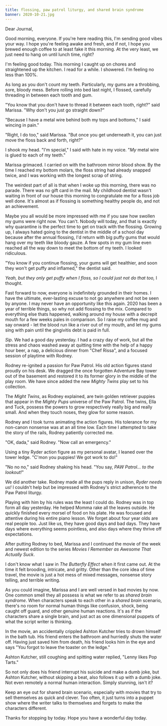 ```yaml
---
title: flossing, paw patrol liturgy, and shared brain syndrome
banner: 2020-10-21.jpg
---
```


Dear Journal,

Good morning, everyone.  If you're here reading this, I'm sending good
vibes your way.  I hope you're feeling awake and fresh, and if not, I
hope you brewed enough coffee to at least fake it this morning.  At
the very least, we just need to hang on until lunch time, right?

I'm feeling good today.  This morning I caught up on chores and
straightened up the kitchen.  I read for a while.  I showered.  I'm
feeling no less than 100%.

As long as you don't count my teeth.  Particularly, my gums are a
throbbing, sore, bloody mess.  Before rolling into bed last night, I
flossed, carefully threading in between each tooth and gum.

"You know that you don't have to thread it between each tooth, right?"
said Marissa.  "Why don't you just go straight down?"

"Because I have a metal wire behind both my tops and bottoms," I said
wincing in pain."

"Right, I do too," said Marissa.  "But once you get underneath it, you
can just move the floss back and forth, right?"

I shook my head.  "I'm special," I said with hate in my voice.  "_My_
metal wire is glued to each of my teeth."

Marissa grimaced.  I carried on with the bathroom mirror blood show.
By the time I reached my bottom molars, the floss string had already
snapped twice, and I was working with the longest scrap of string.

The weirdest part of all is that when I woke up this morning, there
was no parade.  There was no gift card in the mail.  My childhood
dentist wasn't waiting in front of our house this morning to
congratulate me for a floss job well done.  It's almost as if flossing
is something healthy people do, and not an achievement.

Maybe you all would be more impressed with me if you saw how swollen
my gums were right now.  You can't.  Nobody will today, and that is
exactly why quarantine is the perfect time to get on track with the
flossing.  Growing up, I always hated going to the dentist in the
middle of a school day because after the annual flossing, I'd return
with big puffy gums that would hang over my teeth like bloody gauze.
A few spots in my gum line even reached all the way down to meet the
bottom of my teeth.  I looked ridiculous.

"You know if you continue flossing, your gums will get healthier, and
soon they won't get puffy and inflamed," the dentist said.

_Yeah, but they only get puffy when I floss, so I could just not do
that too,_ I thought.

Fast forward to now, everyone is indefinitely grounded in their homes.
I have the ultimate, ever-lasting excuse to not go anywhere and not be
seen by anyone.  I may never have an opportunity like this again.
2020 has been a year of terrible things, so why not add flossing to
the mix.  Compared to everything else thats happened, walking around
my house with a decrepit mouth for a few weeks pales in comparison.
So I raise my coffee mug and say onward - let the blood run like a
river out of my mouth, and let my gums sing with pain until the
gingivitis debt is paid in full.

_Sip_.  We had a good day yesterday.  I had a crazy day of work, but
all the stress and chaos washed away at quitting time with the help of
a happy hour beer, a nap, a delicious dinner from "Chef Rissa", and a
focused session of playtime with Rodney.

Rodney re-ignited a passion for Paw Patrol.  His old action figures
stand proudly on his desk.  We dragged the once forgotten Adventure
Bay tower out of the basement and restored it to its former glory in
the middle of the play room.  We have since added the new _Mighty
Twins_ play set to his collection.

The _Might Twins_, as Rodney explained, are twin golden retriever
puppies that appear in the _Mighty Pups_ universe of the Paw Patrol.
The twins, Ella and Tuck, possess the powers to grow respectively
really big and really small.  And when they touch noses, they glow for
some reason.

Rodney and I took turns animating the action figures.  His tolerance
for my non-canon nonsense was at an all time low.  Each time I
attempted to take the story of the rails, Rodney patiently corrected
me.

"OK, dada," said Rodney.  "Now call an emergency."

Using a tiny Ryder action figure as my personal avatar, I leaned over
the tower ledge.  "C'mon you puppies!  We got work to do!"

"No no no," said Rodney shaking his head.  "You say, _PAW Patrol... to
the lookout!_"

We did another take.  Rodney made all the pups reply in unison, _Ryder
needs us!_ I couldn't help but be impressed with Rodney's strict
adherence to the Paw Patrol liturgy.

Playing with him by his rules was the least I could do.  Rodney was in
top form all day yesterday.  He helped Momma rake all the leaves
outside.  He quickly finished every morsel of food on his plate.  He
was focused and attentive during his entire piano lesson.  We forget
about four year olds are real people too.  Just like us, they have
good days and bad days.  They have days where everything seems
pointless, and also days where they thrive off expectations.

After putting Rodney to bed, Marissa and I continued the movie of the
week and newest edition to the series _Movies I Remember as Awesome
That Actually Suck_.

I don't know what I saw in _The Butterfly Effect_ when it first came
out.  At the time it felt brooding, intricate, and gritty.  Other than
the core idea of time travel, the movie is just a hot mess of mixed
messages, nonsense story telling, and terrible writing.

As you could imagine, Marissa and I are well versed in bad movies by
now.  One common smell they all possess is what we refer to as _shared
brain syndrome_.  When characters speak to each other in a _shared
brain_ scenario, there's no room for normal human things like
confusion, shock, being caught off guard, and other genuine human
reactions.  It's as if the characters share a single brain, and just
act as one dimensional puppets of what the script writer is thinking.

In the movie, an accidentally crippled Ashton Kutcher tries to drown
himself in the bath tub.  His friend enters the bathroom and hurriedly
shuts the water off.  Having just saved him from death, his friend
looks him in the eye and says "You forgot to leave the toaster on the
ledge."

Ashton Kutcher, still coughing and spitting water replied, "Lenny
likes Pop Tarts."

So not only does his friend interrupt his suicide and make a dumb
joke, but Ashton Kutcher, without skipping a beat, also follows it up
with a dumb joke.  Not even remotely a normal human interaction.
Simply stunning, isn't it?

Keep an eye out for shared brain scenario, especially with movies that
try to sell themselves as quick and clever.  Too often, it just turns
into a puppet show where the writer talks to themselves and forgets to
make the characters different.

Thanks for stopping by today.  Hope you have a wonderful day today.

